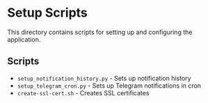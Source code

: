 # Setup Scripts

This directory contains scripts for setting up and configuring the application.

## Scripts

- `setup_notification_history.py` - Sets up notification history
- `setup_telegram_cron.py` - Sets up Telegram notifications in cron
- `create-ssl-cert.sh` - Creates SSL certificates
